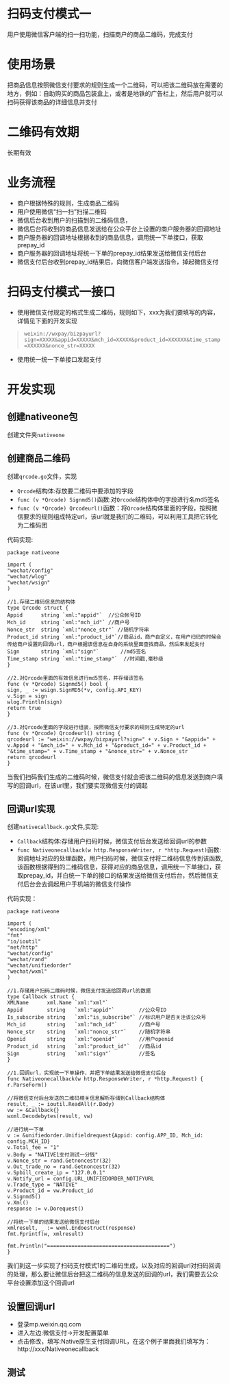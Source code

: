 # 扫码支付模式一

用户使用微信客户端的扫一扫功能，扫描商户的商品二维码，完成支付

# 使用场景

把商品信息按照微信支付要求的规则生成一个二维码，可以把该二维码放在需要的地方，例如：自助购买的商品包装盒上，或者是地铁的广告栏上，然后用户就可以扫码获得该商品的详细信息并支付

# 二维码有效期

长期有效

# 业务流程

-	商户根据特殊的规则，生成商品二维码	
-	用户使用微信“扫一扫”扫描二维码
-	微信后台收到用户的扫描到的二维码信息，
-	微信后台将收到的商品信息发送给在公众平台上设置的商户服务器的回调地址
-	商户服务器的回调地址根据收到的商品信息，调用统一下单接口，获取prepay_id
-	商户服务器的回调地址将统一下单的prepay_id结果发送给微信支付后台
-	微信支付后台收到prepay_id结果后，向微信客户端发送指令，掉起微信支付

# 扫码支付模式一接口

-	使用微信支付规定的格式生成二维码，规则如下，xxx为我们要填写的内容，详情见下面的开发实现
> `weixin://wxpay/bizpayurl?sign=XXXXX&appid=XXXXX&mch_id=XXXXX&product_id=XXXXXX&time_stamp=XXXXXX&nonce_str=XXXXX`
    
-	使用统一统一下单接口发起支付


# 开发实现

## 创建nativeone包

创建文件夹`nativeone`

## 创建商品二维码

创建`qrcode.go`文件，实现

-	`Qrcode`结构体:存放要二维码中要添加的字段
-	`func (v *Qrcode) Signmd5()`函数:对`Qrcode`结构体中的字段进行名md5签名
-	`func (v *Qrcode) Qrcodeurl()`函数：将`Qrcode`结构体里面的字段，按照微信要求的规则组成特定url，该url就是我们的二维码，可以利用工具把它转化为二维码团

代码实现:

	package nativeone

	import (
	"wechat/config"
	"wechat/wlog"
	"wechat/wsign"
	)

	//1.存储二维码信息的结构体
	type Qrcode struct {
	Appid      string `xml:"appid"`  //公众帐号ID
	Mch_id     string `xml:"mch_id"` //商户号
	Nonce_str  string `xml:"nonce_str"` //随机字符串
	Product_id string `xml:"product_id"`//商品id，商户自定义，在用户扫码的时候会传给商户设置的回调url，商户根据该信息在自身的系统里面查找商品，然后来发起支付
	Sign       string `xml:"sign"`       //md5签名
	Time_stamp string `xml:"time_stamp"`  //时间戳,毫秒级
	}

	//2.对Qrcode里面的有效信息进行md5签名，并存储该签名
	func (v *Qrcode) Signmd5() bool {
	sign, _ := wsign.SignMD5(*v, config.API_KEY)
	v.Sign = sign
	wlog.Println(sign)
	return true
	}

	//3.对Qrcode里面的字段进行组装，按照微信支付要求的规则生成特定的url
	func (v *Qrcode) Qrcodeurl() string {
	qrcodeurl := "weixin://wxpay/bizpayurl?sign=" + v.Sign + "&appid=" + v.Appid + "&mch_id=" + v.Mch_id + "&product_id=" + v.Product_id + "&time_stamp=" + v.Time_stamp + "&nonce_str=" + v.Nonce_str
	return qrcodeurl
	}

当我们扫码我们生成的二维码时候，微信支付就会把该二维码的信息发送到商户填写的回调url，在该url里，我们要实现微信支付的调起

## 回调url实现

创建`nativecallback.go`文件,实现:

-	`Callback`结构体:存储用户扫码时候，微信支付后台发送给回调url的参数
-	`func Nativeonecallback(w http.ResponseWriter, r *http.Request)`函数:回调地址对应的处理函数，用户扫码时候，微信支付将二维码信息传到该函数,该函数根据得到的二维码信息，获得对应的商品信息，调用统一下单接口，获取prepay_id，并白统一下单的接口的结果发送给微信支付后台，然后微信支付后台会去调起用户手机端的微信支付操作

代码实现：

	package nativeone

	import (
	"encoding/xml"
	"fmt"
	"io/ioutil"
	"net/http"
	"wechat/config"
	"wechat/rand"
	"wechat/unifiedorder"
	"wechat/wxml"
	)

	//1.存储用户扫码二维码时候，微信支付发送给回调url的数据
	type Callback struct {
	XMLName      xml.Name `xml:"xml"`
	Appid        string   `xml:"appid"`        //公众号ID
	Is_subscribe string   `xml:"is_subscribe"` //标识用户是否关注该公众号
	Mch_id       string   `xml:"mch_id"`       //商户号
	Nonce_str    string   `xml:"nonce_str"`    //随机字符串
	Openid       string   `xml:"openid"`       //用户openid
	Product_id   string   `xml:"product_id"`   //商品id
	Sign         string   `xml:"sign"`         //签名
	}

	//1.回调url，实现统一下单操作，并把下单结果发送给微信支付后台
	func Nativeonecallback(w http.ResponseWriter, r *http.Request) {
	r.ParseForm()

	//将微信支付后台发送的二维码相关信息解析存储到Callback结构体
	result, _ := ioutil.ReadAll(r.Body)
	vw := &Callback{}
	wxml.Decodebytes(result, vw)

	//进行统一下单
	v := &unifiedorder.Unifieldrequest{Appid: config.APP_ID, Mch_id: config.MCH_ID}
	v.Total_fee = "1"
	v.Body = "NATIVE1支付测试一分钱"
	v.Nonce_str = rand.Getnoncestr(32)
	v.Out_trade_no = rand.Getnoncestr(32)
	v.Spbill_create_ip = "127.0.0.1"
	v.Notify_url = config.URL_UNIFIEDORDER_NOTIFYURL
	v.Trade_type = "NATIVE"
	v.Product_id = vw.Product_id
	v.Signmd5()
	v.Xml()
	response := v.Dorequest()

	//将统一下单的结果发送给微信支付后台
	xmlresult, _ := wxml.Endoestruct(response)
	fmt.Fprintf(w, xmlresult)

	fmt.Println("========================================")
	}

我们到这一步实现了扫码支付模式1的二维码生成，以及对应的回调url对扫码回调的处理，那么要让微信后台把这二维码的信息发送的回调的url，我们需要去公众平台设置添加这个回调url

## 设置回调url

-	登录mp.weixin.qq.com
-	进入左边:微信支付->开发配置菜单
-	点击修改，填写:Native原生支付回调URL，在这个例子里面我们填写为：http://xxx/Nativeonecallback



## 测试

   










